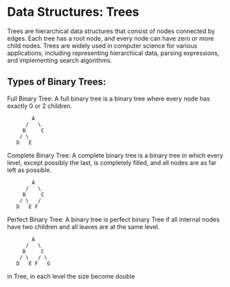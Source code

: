
# Data Structures: Trees

Trees are hierarchical data structures that consist of nodes connected by edges. Each tree has a root node, and every node can have zero or more child nodes. Trees are widely used in computer science for various applications, including representing hierarchical data, parsing expressions, and implementing search algorithms.

## Types of Binary Trees:
Full Binary Tree: A full binary tree is a binary tree where every node has exactly 0 or 2 children.
```
        A
      /   \
     B     C
    / \
   D   E
```
Complete Binary Tree: A complete binary tree is a binary tree in which every level, except possibly the last, is completely filled, and all nodes are as far left as possible.
```
        A
      /   \
     B     C
    / \   /
   D   E F
```
Perfect Binary Tree: A binary tree is perfect binary Tree if all internal nodes have two children and all leaves are at the same level.
```
        A
      /   \
     B     C
    / \   / \
   D   E F   G
```

in Tree, in each level the size become double
